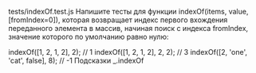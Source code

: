 tests/indexOf.test.js
Напишите тесты для функции indexOf(items, value, [fromIndex=0]), которая возвращает индекс первого вхождения переданного элемента в массив, начиная поиск с индекса fromIndex, значение которого по умолчанию равно нулю:

indexOf([1, 2, 1, 2], 2); // 1
indexOf([1, 2, 1, 2], 2, 2); // 3
indexOf([2, 'one', 'cat', false], 8); // -1
Подсказки
_.indexOf